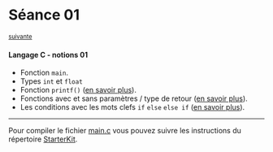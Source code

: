 # Séance 01

<p><sup><a href="../s02">suivante</a></sup></p>

#### Langage C - notions 01

- Fonction ``main``.
- Types ``int`` et ``float``
- Fonction ``printf()`` ([en savoir plus](https://www.tutorialspoint.com/c_standard_library/c_function_printf.htm)).
- Fonctions avec et sans paramètres / type de retour ([en savoir plus](https://www.tutorialspoint.com/cprogramming/c_functions.htm)).
- Les conditions avec les mots clefs ``if`` ``else`` ``else if`` ([en savoir plus](https://www.tutorialspoint.com/cprogramming/if_else_statement_in_c.htm)).

---

Pour compiler le fichier [main.c](main.c) vous pouvez suivre les instructions du répertoire [StarterKit](https://github.com/paccpp/StarterKit).
